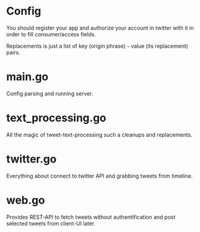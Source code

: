 # Config

You should register your app and authorize your account in twitter with it in order to fill consumer/access fields.

Replacements is just a list of key (origin phrase) - value (its replacement) pairs.

# main.go

Config parsing and running server.

# text_processing.go

All the magic of tweet-text-processing such a cleanups and replacements.

# twitter.go

Everything about connect to twitter API and grabbing tweets from timeline.

# web.go

Provides REST-API to fetch tweets without authentification and post selected tweets from client-UI later.

